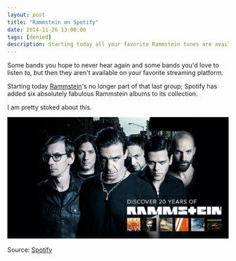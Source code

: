 ```yaml
---
layout: post
title: "Rammstein on Spotify"
date: 2014-11-26 13:00:00
tags: [denied]
description: Starting today all your favorite Rammstein tunes are available on Spotify.
---
```


Some bands you hope to never hear again and some bands you'd love to listen to, but then they aren't available on your favorite streaming platform.

Starting today [Rammstein](http://smarturl.it/rammsteinspotify)'s no longer part of that last group; Spotify has added six absolutely fabulous Rammstein albums to its collection.

I am pretty stoked about this.

![Rammstein on Spotify](/assets/img/news/spotify-rammstein.jpg)

Source: [Spotify](https://news.spotify.com/us/2014/11/26/rammstein-now-on-spotify/)
